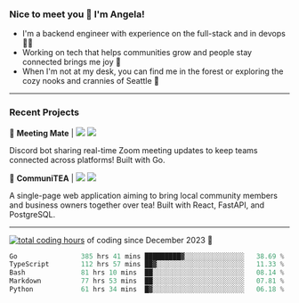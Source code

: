 ### Nice to meet you 👋 I'm Angela!

- I'm a backend engineer with experience on the full-stack and in devops 👩‍💻
- Working on tech that helps communities grow and people stay connected brings me joy 🤝
- When I'm not at my desk, you can find me in the forest or exploring the cozy nooks and crannies of Seattle 🧋

---

### Recent Projects

👾 **Meeting Mate** | [![](https://img.shields.io/badge/Code-violet.svg?style=flat-square)](https://github.com/angelajfisher/meeting-mate) [![](https://img.shields.io/badge/Site-violet.svg?style=flat-square)](https://angelajfisher.com/projects/meeting-mate)

Discord bot sharing real-time Zoom meeting updates to keep teams connected across platforms! Built with Go.

🍵 **CommuniTEA** | [![](https://img.shields.io/badge/Code-green.svg?style=flat-square)](https://gitlab.com/angelajfisher/communiTEA) [![](https://img.shields.io/badge/Demo-green.svg?style=flat-square)](https://angelajfisher.gitlab.io/communiTEA/)

A single-page web application aiming to bring local community members and business owners together over tea!  Built with React, FastAPI, and PostgreSQL.

---

<a href="https://wakatime.com/@018c1e94-8745-411f-aea1-f33be044d952"><img src="https://wakatime.com/badge/user/018c1e94-8745-411f-aea1-f33be044d952.svg?style=flat-square" alt="total coding hours" /></a> of coding since December 2023 🌊<br>
<!--START_SECTION:waka-->

```go
Go                385 hrs 41 mins █████████▓░░░░░░░░░░░░░░░   38.69 %
TypeScript        112 hrs 57 mins ██▓░░░░░░░░░░░░░░░░░░░░░░   11.33 %
Bash              81 hrs 10 mins  ██░░░░░░░░░░░░░░░░░░░░░░░   08.14 %
Markdown          77 hrs 53 mins  ██░░░░░░░░░░░░░░░░░░░░░░░   07.81 %
Python            61 hrs 34 mins  █▓░░░░░░░░░░░░░░░░░░░░░░░   06.18 %
```

<!--END_SECTION:waka--> 
